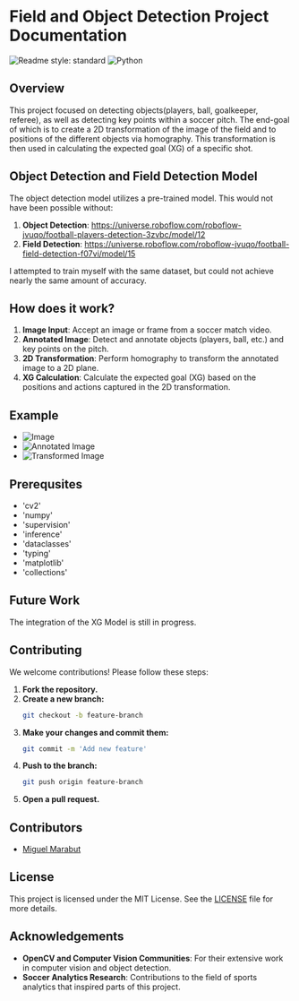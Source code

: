 # Field and Object Detection Project Documentation

![Readme style: standard](https://img.shields.io/badge/readme%20style-standard-brightgreen)
![Python](https://img.shields.io/badge/Python-3.12-blue)

## Overview

This project focused on detecting objects(players, ball, goalkeeper, referee), as well as detecting key points within a soccer pitch. The end-goal of which is to create a 2D transformation of the image of the field and to positions of the different objects via homography. This transformation is then used in calculating the expected goal (XG) of a specific shot. 

## Object Detection and Field Detection Model

The object detection model utilizes a pre-trained model. This would not have been possible without:
1. **Object Detection**: https://universe.roboflow.com/roboflow-jvuqo/football-players-detection-3zvbc/model/12
2. **Field Detection**: https://universe.roboflow.com/roboflow-jvuqo/football-field-detection-f07vi/model/15

I attempted to train myself with the same dataset, but could not achieve nearly the same amount of accuracy.

## How does it work?

1. **Image Input**: Accept an image or frame from a soccer match video.
2. **Annotated Image**: Detect and annotate objects (players, ball, etc.) and key points on the pitch.
3. **2D Transformation**: Perform homography to transform the annotated image to a 2D plane.
4. **XG Calculation**: Calculate the expected goal (XG) based on the positions and actions captured in the 2D transformation.

## Example

- ![Image](https://i.ibb.co/YyyMsrC/image.png)
- ![Annotated Image](https://i.ibb.co/9whmLhj/annotated.png)
- ![Transformed Image](https://i.ibb.co/Rggn96K/transformed.png)


## Prerequsites
- 'cv2'
- 'numpy'
- 'supervision'
- 'inference'
- 'dataclasses'
- 'typing'
- 'matplotlib'
- 'collections'


## Future Work

The integration of the XG Model is still in progress. 

## Contributing

We welcome contributions! Please follow these steps:

1. **Fork the repository.**
2. **Create a new branch:**
   ```bash
   git checkout -b feature-branch
   ```
3. **Make your changes and commit them:**
   ```bash
   git commit -m 'Add new feature'
   ```
4. **Push to the branch:**
   ```bash
   git push origin feature-branch
   ```
5. **Open a pull request.**

## Contributors

- [Miguel Marabut](https://github.com/MigsMarabut)

## License

This project is licensed under the MIT License. See the [LICENSE](LICENSE) file for more details.

## Acknowledgements

- **OpenCV and Computer Vision Communities**: For their extensive work in computer vision and object detection.
- **Soccer Analytics Research**: Contributions to the field of sports analytics that inspired parts of this project.

